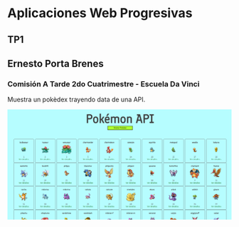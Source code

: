 # Aplicaciones Web Progresivas
## TP1
## Ernesto Porta Brenes
### Comisión A Tarde 2do Cuatrimestre - Escuela Da Vinci 

Muestra un pokèdex trayendo data de una API.

![Captura](Screen.PNG)
